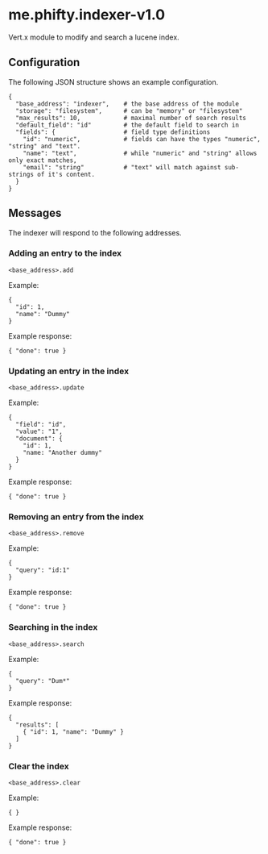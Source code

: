 # me.phifty.indexer-v1.0

Vert.x module to modify and search a lucene index.

## Configuration

The following JSON structure shows an example configuration.

    {
      "base_address": "indexer",    # the base address of the module
      "storage": "filesystem",      # can be "memory" or "filesystem"
      "max_results": 10,            # maximal number of search results
      "default_field": "id"         # the default field to search in
      "fields": {                   # field type definitions
        "id": "numeric",            # fields can have the types "numeric", "string" and "text".
        "name": "text",             # while "numeric" and "string" allows only exact matches,
        "email": "string"           # "text" will match against sub-strings of it's content.
      }
    }

## Messages

The indexer will respond to the following addresses.

### Adding an entry to the index
    <base_address>.add
Example:

    {
      "id": 1,
      "name": "Dummy"
    }

Example response:

    { "done": true }

### Updating an entry in the index
    <base_address>.update
Example:

    {
      "field": "id",
      "value": "1",
      "document": {
        "id": 1,
        "name: "Another dummy"
      }
    }

Example response:

    { "done": true }

### Removing an entry from the index
    <base_address>.remove
Example:

    {
      "query": "id:1"
    }

Example response:

    { "done": true }

### Searching in the index
    <base_address>.search

Example:
    
    {
      "query": "Dum*"
    }

Example response:

    {
      "results": [
        { "id": 1, "name": "Dummy" }
      ]
    }

### Clear the index
    <base_address>.clear
    
Example:

    { }

Example response:

    { "done": true }
